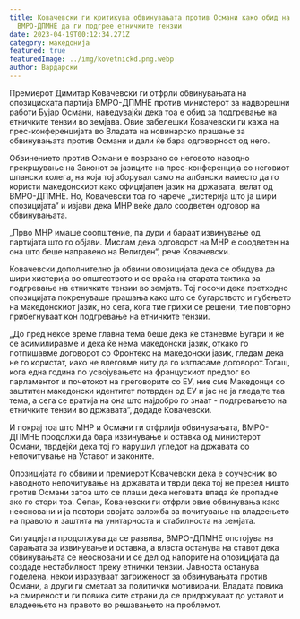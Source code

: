 ```yaml
---
title: Ковачевски ги критикува обвинувањата против Османи како обид на
  ВМРО-ДПМНЕ да ги подгрее етничките тензии
date: 2023-04-19T00:12:34.271Z
category: македонија
featured: true
featuredImage: ../img/kovetnickd.png.webp
author: Вардарски
---
```


Премиерот Димитар Ковачевски ги отфрли обвинувањата на опозициската партија ВМРО-ДПМНЕ против министерот за надворешни работи Бујар Османи, наведувајќи дека тоа е обид за подгревање на етничките тензии во земјава. Овие забелешки Ковачевски ги кажа на прес-конференцијата во Владата на новинарско прашање за обвинувањата против Османи и дали ќе бара одговорност од него.

Обвинението против Османи е поврзано со неговото наводно прекршување на Законот за јазиците на прес-конференција со неговиот шпански колега, на која тој зборувал само на албански наместо да го користи македонскиот како официјален јазик на државата, велат од ВМРО-ДПМНЕ. Но, Ковачевски тоа го нарече „хистерија што ја шири опозицијата“ и изјави дека МНР веќе дало соодветен одговор на обвинувањата.

„Прво МНР имаше соопштение, па дури и бараат извинување од партијата што го објави. Мислам дека одговорот на МНР е соодветен на она што беше направено на Велигден“, рече Ковачевски.

Ковачевски дополнително ја обвини опозицијата дека се обидува да шири хистерија во општеството и се враќа на старата тактика за подгревање на етничките тензии во земјата. Тој посочи дека претходно опозицијата покренуваше прашања како што се бугарството и губењето на македонскиот јазик, но сега, кога тие грижи се решени, тие повторно прибегнуваат кон подгревање на етничките тензии.

„До пред некое време главна тема беше дека ќе станевме Бугари и ќе се асимилиравме и дека ќе нема македонски јазик, откако го потпишавме договорот со Фронтекс на македонски јазик, гледам дека не го користат, иако не влеговме ниту да го изгласаме договорот.Тогаш, кога една година по усвојувањето на францускиот предлог во парламентот и почетокот на преговорите со ЕУ, ние сме Македонци со заштитен македонски идентитет потврден од ЕУ и јас не ја гледајте таа тема, а сега се вратија на она што најдобро го знаат - подгревањето на етничките тензии во државата“, додаде Ковачевски.

И покрај тоа што МНР и Османи ги отфрлија обвинувањата, ВМРО-ДПМНЕ продолжи да бара извинување и оставка од министерот Османи, тврдејќи дека тој го нарушил угледот на државата со непочитување на Уставот и законите.

Опозицијата го обвини и премиерот Ковачевски дека е соучесник во наводното непочитување на државата и тврди дека тој не презел ништо против Османи затоа што се плаши дека неговата влада ќе пропадне ако го стори тоа. Сепак, Ковачевски ги отфрли овие обвинувања како неосновани и ја повтори својата заложба за почитување на владеењето на правото и заштита на унитарноста и стабилноста на земјата.

Ситуацијата продолжува да се развива, ВМРО-ДПМНЕ опстојува на барањата за извинување и оставка, а власта останува на ставот дека обвинувањата се неосновани и се дел од напорите на опозицијата да создаде нестабилност преку етнички тензии. Јавноста останува поделена, некои изразуваат загриженост за обвинувањата против Османи, а други ги сметаат за политички мотивирани. Владата повика на смиреност и ги повика сите страни да се придржуваат до уставот и владеењето на правото во решавањето на проблемот.
